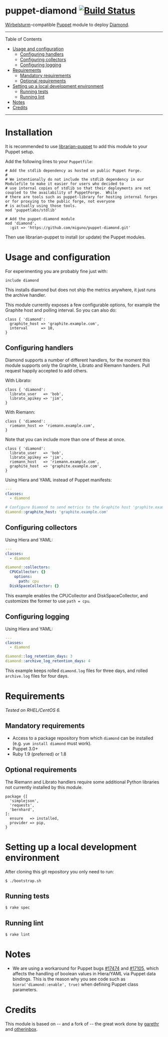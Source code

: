 # puppet-diamond [![Build Status](https://travis-ci.org/miguno/puppet-diamond.png?branch=master)](https://travis-ci.org/miguno/puppet-diamond)

[Wirbelsturm](https://github.com/miguno/wirbelsturm)-compatible [Puppet](http://puppetlabs.com/) module to deploy
[Diamond](https://github.com/BrightcoveOS/Diamond).

---

Table of Contents

* <a href="#usage">Usage and configuration</a>
    * <a href="#handlers">Configuring handlers</a>
    * <a href="#collectors">Configuring collectors</a>
    * <a href="#logging">Configuring logging</a>
* <a href="#requirements">Requirements</a>
    * <a href="#mandatory-reqs">Mandatory requirements</a>
    * <a href="#optional-reqs">Optional requirements</a>
* <a href="#development-enviroment">Setting up a local development environment</a>
    * <a href="#tests">Running tests</a>
    * <a href="#lint">Running lint</a>
* <a href="#notes">Notes</a>
* <a href="#credits">Credits</a>

---

<a name="installation"></a>

# Installation

It is recommended to use [librarian-puppet](https://github.com/rodjek/librarian-puppet) to add this module to your
Puppet setup.

Add the following lines to your `Puppetfile`:

```
# Add the stdlib dependency as hosted on public Puppet Forge.
#
# We intentionally do not include the stdlib dependency in our Modulefile to make it easier for users who decided to
# use internal copies of stdlib so that their deployments are not coupled to the availability of PuppetForge.  While
# there are tools such as puppet-library for hosting internal forges or for proxying to the public forge, not everyone
# is actually using those tools.
mod 'puppetlabs/stdlib'

# Add the puppet-diamond module
mod 'diamond',
  :git => 'https://github.com/miguno/puppet-diamond.git'
```

Then use librarian-puppet to install (or update) the Puppet modules.


<a name="usage"></a>

# Usage and configuration

For experimenting you are probably fine just with:

    include diamond

This installs diamond but does not ship the metrics anywhere, it just runs the archive handler.

This module currently exposes a few configurable options, for example the Graphite host and polling interval.  So you can
also do:

    class { 'diamond':
      graphite_host => 'graphite.example.com',
      interval      => 10,
    }


<a name="handlers"></a>

## Configuring handlers

Diamond supports a number of different handlers, for the moment this module supports only the Graphite, Librato and
Riemann handers.  Pull request happily accepted to add others.

With Librato:

    class { 'diamond':
      librato_user   => 'bob',
      librato_apikey => 'jim',
    }

With Riemann:

    class { 'diamond':
      riemann_host => 'riemann.example.com',
    }

Note that you can include more than one of these at once.

    class { 'diamond':
      librato_user   => 'bob',
      librato_apikey => 'jim',
      riemann_host   => 'riemann.example.com',
      graphite_host  => 'graphite.example.com',
    }

Using Hiera and YAML instead of Puppet manifests:

```yaml
---
classes:
  - diamond

# Configure Diamond to send metrics to the Graphite host 'graphite.example.com'
diamond::graphite_host: 'graphite.example.com'
```


<a name="collectors"></a>

## Configuring collectors

Using Hiera and YAML:

```yaml
---
classes:
  - diamond

diamond::collectors:
  CPUCollector: {}
    options:
      path: cpu
  DiskSpaceCollector: {}
```

This example enables the CPUCollector and DiskSpaceCollector, and customizes the former to use `path = cpu`.


<a name="logging"></a>

## Configuring logging

Using Hiera and YAML:

```yaml
---
classes:
  - diamond

diamond::log_retention_days: 3
diamond::archive_log_retention_days: 4
```

This example keeps rolled `diamond.log` files for three days, and rolled `archive.log` files for four days.


<a name="requirements"></a>

# Requirements

_Tested on RHEL/CentOS 6._


<a name="mandatory-reqs"></a>

## Mandatory requirements

* Access to a package repository from which `diamond` can be installed (e.g. `yum install diamond` must work).
* Puppet 3.0+
* Ruby 1.9 (preferred) or 1.8


<a name="optional-reqs"></a>

## Optional requirements

The Riemann and Librato handlers require some additional Python libraries not currently installed by this module.

    package {[
      'simplejson',
      'requests',
      'bernhard',
    ]:
      ensure   => installed,
      provider => pip,
    }


<a name="develoment-environment"></a>

# Setting up a local development environment

After cloning this git repository you only need to run:

    $ ./bootstrap.sh


<a name="tests"></a>

## Running tests

    $ rake spec


<a name="lint"></a>

## Running lint

    $ rake lint


<a name="notes"></a>

# Notes

* We are using a workaround for Puppet bugs [#17474](http://projects.puppetlabs.com/issues/17474) and
  [#17105](http://projects.puppetlabs.com/issues/17105), which affects the handling of boolean values in Hiera/YAML
  via Puppet data bindings.  This is the reason why you see code such as `hiera('diamond::enable', true)` when
  defining Puppet class parameters.


<a name="credits"></a>

# Credits

This module is based on -- and a fork of -- the great work done by [garethr](https://github.com/garethr/garethr-diamond)
and [otherinbox](https://github.com/otherinbox/puppet-diamond).
